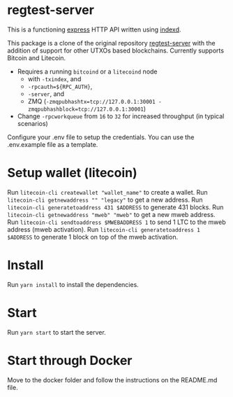 # regtest-server

This is a functioning [express](https://www.npmjs.com/package/express) HTTP API written using [indexd](https://www.npmjs.com/package/indexd).

This package is a clone of the original repository [regtest-server](https://github.com/bitcoinjs/regtest-server) 
with the addition of support for other UTXOs based blockchains. Currently supports Bitcoin and Litecoin.

* Requires a running `bitcoind` or a `litecoind` node
	* with `-txindex`, and
	* `-rpcauth=${RPC_AUTH}`,
	* `-server`, and
	* ZMQ (`-zmqpubhashtx=tcp://127.0.0.1:30001 -zmqpubhashblock=tcp://127.0.0.1:30001`)
* Change `-rpcworkqueue` from `16` to `32` for increased throughput (in typical scenarios)

Configure your .env file to setup the credentials. You can use the .env.example file as a template.

# Setup wallet (litecoin)
Run `litecoin-cli createwallet "wallet_name"` to create a wallet.
Run `litecoin-cli getnewaddress "" "legacy"` to get a new address.
Run `litecoin-cli generatetoaddress 431 $ADDRESS` to generate 431 blocks.
Run `litecoin-cli getnewaddress "mweb" "mweb"` to get a new mweb address.
Run `litecoin-cli sendtoaddress $MWEBADDRESS 1` to send 1 LTC to the mweb address (mweb activation).
Run `litecoin-cli generatetoaddress 1 $ADDRESS` to generate 1 block on top of the mweb activation.

# Install 
Run `yarn install` to install the dependencies.

# Start
Run `yarn start` to start the server.

# Start through Docker
Move to the docker folder and follow the instructions on the README.md file.

